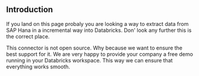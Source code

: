 ## Introduction
If you land on this page probaly you are looking a way to extract data from SAP Hana in a incremental way into Databricks. Don' look any further this is the correct place. 

This connector is not open source. Why because we want to ensure the best support for it. We are very happy to provide your company a free demo running in your Databricks workspace. This way we can ensure that everything works smooth. 
